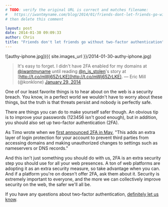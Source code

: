```yaml
---
# TODO: verify the original URL is correct and matches filename:
#   https://iwantmyname.com/blog/2014/01/friends-dont-let-friends-go-without-two-factor-authentication.html
# then delete this comment

layout: post
date: 2014-01-30 09:09:33
author: Chris
title: "Friends don't let friends go without two-factor authentication"
---
```


![authy-iphone.jpg]({{ site.images_url }}/2014-01-30-authy-iphone.jpg)

> It&#39;s easy to forget. I didn&#39;t have 2FA enabled for my domains at [@iwantmyname](https://twitter.com/iwantmyname) until reading [@n_is_stolen](https://twitter.com/N_is_stolen)&#39;s story at [http://t.co/mWj65ZrLKE](http://t.co/mWj65ZrLKE).
> &mdash; Eric Mill (@konklone) [January 29, 2014](https://twitter.com/konklone/statuses/428566916580397056)
<script async src="//platform.twitter.com/widgets.js" charset="utf-8"></script>

One of our least favorite things is to hear about on the web is a security breach. You know, in a perfect world we wouldn't have to worry about these things, but the truth is that threats persist and nobody is perfectly safe.

There are things you can do to make yourself safer though. An obvious tip is to improve your passwords (123456 isn't good enough), but in addition, you should also set up two-factor authentication (2FA). 

As Timo wrote when we [first announced 2FA in May](https://iwantmyname.com/blog/2013/05/protect-your-domain-registrar-account-with-two-factor-authentication.html), "This adds an extra layer of login protection for your account to prevent third parties from accessing domains and making unauthorized changes to settings such as nameservers or DNS records."

And this isn't just something you should do with us, 2FA is an extra security step you should use for all your web presences. A ton of web platforms are adopting it as an extra security measure, so take advantage when you can. And if a platform you're on doesn't offer 2FA, ask them about it. Security is extremely important to everyone, and the more we can collectively improve security on the web, the safer we'll all be.

If you have any questions about two-factor authentication, [definitely let us know](https://iwantmyname.com/support).
